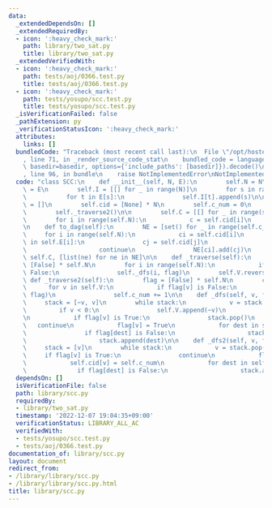 ```yaml
---
data:
  _extendedDependsOn: []
  _extendedRequiredBy:
  - icon: ':heavy_check_mark:'
    path: library/two_sat.py
    title: library/two_sat.py
  _extendedVerifiedWith:
  - icon: ':heavy_check_mark:'
    path: tests/aoj/0366.test.py
    title: tests/aoj/0366.test.py
  - icon: ':heavy_check_mark:'
    path: tests/yosupo/scc.test.py
    title: tests/yosupo/scc.test.py
  _isVerificationFailed: false
  _pathExtension: py
  _verificationStatusIcon: ':heavy_check_mark:'
  attributes:
    links: []
  bundledCode: "Traceback (most recent call last):\n  File \"/opt/hostedtoolcache/PyPy/3.7.13/x64/site-packages/onlinejudge_verify/documentation/build.py\"\
    , line 71, in _render_source_code_stat\n    bundled_code = language.bundle(stat.path,\
    \ basedir=basedir, options={'include_paths': [basedir]}).decode()\n  File \"/opt/hostedtoolcache/PyPy/3.7.13/x64/site-packages/onlinejudge_verify/languages/python.py\"\
    , line 96, in bundle\n    raise NotImplementedError\nNotImplementedError\n"
  code: "class SCC:\n    def __init__(self, N, E):\n        self.N = N\n        self.E\
    \ = E\n        self.I = [[] for _ in range(N)]\n        for s in range(N):\n \
    \           for t in E[s]:\n                self.I[t].append(s)\n\n        self.V\
    \ = []\n        self.cid = [None] * N\n        self.c_num = 0\n        self._traverse()\n\
    \        self._traverse2()\n\n        self.C = [[] for _ in range(self.c_num)]\n\
    \        for i in range(self.N):\n            c = self.cid[i]\n            self.C[c].append(i)\n\
    \n    def to_dag(self):\n        NE = [set() for _ in range(self.c_num)]\n   \
    \     for i in range(self.N):\n            ci = self.cid[i]\n            for j\
    \ in self.E[i]:\n                cj = self.cid[j]\n                if ci == cj:\n\
    \                    continue\n                NE[ci].add(cj)\n        return\
    \ self.C, [list(ne) for ne in NE]\n\n    def _traverse(self):\n        flag =\
    \ [False] * self.N\n        for i in range(self.N):\n            if flag[i] is\
    \ False:\n                self._dfs(i, flag)\n        self.V.reverse()\n\n   \
    \ def _traverse2(self):\n        flag = [False] * self.N\n        cid = 0\n  \
    \      for v in self.V:\n            if flag[v] is False:\n                self._dfs2(v,\
    \ flag)\n                self.c_num += 1\n\n    def _dfs(self, v, flag):\n   \
    \     stack = [~v, v]\n        while stack:\n            v = stack.pop()\n   \
    \         if v < 0:\n                self.V.append(~v)\n                continue\n\
    \n            if flag[v] is True:\n                stack.pop()\n             \
    \   continue\n            flag[v] = True\n            for dest in self.E[v]:\n\
    \                if flag[dest] is False:\n                    stack.append(~dest)\n\
    \                    stack.append(dest)\n\n    def _dfs2(self, v, flag):\n   \
    \     stack = [v]\n        while stack:\n            v = stack.pop()\n       \
    \     if flag[v] is True:\n                continue\n            flag[v] = True\n\
    \            self.cid[v] = self.c_num\n            for dest in self.I[v]:\n  \
    \              if flag[dest] is False:\n                    stack.append(dest)\n"
  dependsOn: []
  isVerificationFile: false
  path: library/scc.py
  requiredBy:
  - library/two_sat.py
  timestamp: '2022-12-07 19:04:35+09:00'
  verificationStatus: LIBRARY_ALL_AC
  verifiedWith:
  - tests/yosupo/scc.test.py
  - tests/aoj/0366.test.py
documentation_of: library/scc.py
layout: document
redirect_from:
- /library/library/scc.py
- /library/library/scc.py.html
title: library/scc.py
---
```

